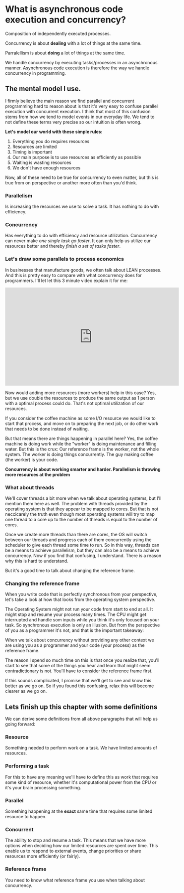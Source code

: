 # What is asynchronous code execution and concurrency?

Composition of independently executed processes.

Concurrency is about **dealing** with a lot of things at the same time. 

Parralellism is about **doing** a lot of things at the same time.

We handle concurrency by executing tasks/processes in an asynchronous manner. Asynchronous code execution is therefore the 
way we handle concurrency in programming.

## The mental model I use.

I firmly believe the main reason we find parallel and concurrent programming hard to reason about is that it's very easy to 
confuse parallel execution with concurrent execution. I think that most of this confusion stems from how we tend to 
model events in our everyday life. We tend to not define these terms very precise so our intuition 
is often wrong.

**Let's model our world with these simple rules:**
1. Everything you do requires resources
2. Resources are limited
3. Timing is important
4. Our main purpose is to use resources as efficiently as possible
5. Waiting is wasting resources
6. We don't have enough resources

Now, all of these need to be true for concurrency to even matter, but this is true from on perspective or another more often than you'd think.

### Parallelism

Is increasing the resources we use to solve a task. It has nothing to do with efficiency.

### Concurrency

Has everything to do with efficiency and resource utilization. Concurrency can never make _one single task go faster_. 
It can only help us utilize our resources better and thereby _finish a set of tasks faster_.


### Let's draw some parallels to process economics

In businesses that manufacture goods, we often talk about LEAN processes. And this is pretty easy to compare with what concurrency
does for programmers. I'll let let this 3 minute video explain it for me:

<iframe width="560" height="315" src="https://www.youtube.com/embed/Oz8BR5Lflzg" frameborder="0" allow="accelerometer; autoplay; encrypted-media; gyroscope; picture-in-picture" allowfullscreen></iframe>

Now would adding more resources (more workers) help in this case? Yes, but we use double the resources to produce the 
same output as 1 person with a optimal process could do. That's not optimal utilization of our resources.

If you consider the coffee machine as some I/O resource we would like to start that process, and move on to preparing the 
next job, or do other work that needs to be done instead of waiting.

But that means there are things happening in parallel here? Yes, the coffee machine is doing work while the "worker" is doing
maintenance and filling water. But this is the crux: Our reference frame is the worker, not the whole system. The worker
is doing things concurrently. The guy making coffee (the worker) is your code. 

**Concurrency is about working smarter and harder. Parallelism is throwing more resources at the problem**

### What about threads

We'll cover threads a bit more when we talk about operating systems, but I'll mention them here as well. The problem with
threads provided by the operating system is that they appear to be mapped to cores. But that is not neccicarely the truth even 
though most operating systems will try to map one thread to a core up to the number of threads is equal to  the number of cores.

Once we create more threads than there are cores, the OS will switch between our threads and progress each of them concurrently
using the scheduler to give each thread some time to run. So in this way, threads can be a means to achieve parallelism, but 
they can also be a means to achieve concurrency. Now if you find that confusing, I understand. There is a reason why this is 
hard to understand. 

But it's a good time to talk about changing the reference frame.

### Changing the reference frame

When you write code that is perfectly synchronous from your perspective, let's take a look at how that looks from the operating
system perspective.

The Operating System might not run your code from start to end at all. It might stop and resume your process many times. 
The CPU might get interrupted and handle som inputs while you think it's only focused on your task. So synchronous execution is
only an illusion. But from the perspective of you as a programmer it's not, and that is the important takeaway:

When we talk about concurrency without providing any other context we are using you as a programmer and your code 
(your process) as the reference frame.

The reason I spend so much time on this is that once you realize that, you'll start to see that some of the things you hear and
learn that might seem contradictionary is not. You'll have to consider the reference frame first.

If this sounds complicated, I promise that we'll get to see and know this better as we go on. So if you found this confusing, relax
this will become clearer as we go on.

## Lets finish up this chapter with some definitions

We can derive some definitions from all above paragraphs that will help us going forward:

### Resource
Something needed to perform work on a task. We have limited amounts of resources.

### Performing a task
For this to have any meaning we'll have to define this as work that requires some kind of resource, whether it's computational power 
from the CPU or it's your brain processing something. 

### Parallel
Something happening at the **exact** same time that requires some limited resource to happen.

### Concurrent
The ability to stop and resume a task. This means that we have more options when deciding how our limited resources are spent over time. 
This enable us to respond to external events, change priorities or share resources more efficiently (or fairly).

### Reference frame
You need to know what reference frame you use when talking about concurrency.

